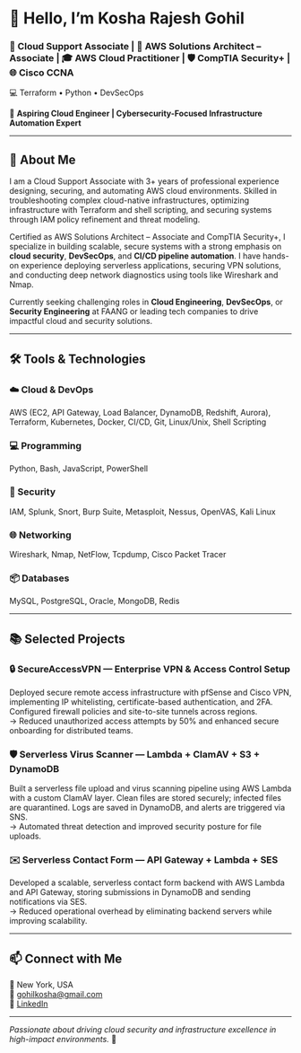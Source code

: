 # 👋 Hello, I’m **Kosha Rajesh Gohil**

### 🔐 Cloud Support Associate | 🚀 AWS Solutions Architect – Associate | 🎓 AWS Cloud Practitioner | 🛡️ CompTIA Security+ | 🌐 Cisco CCNA  
💻 Terraform • Python • DevSecOps

🎯 **Aspiring Cloud Engineer | Cybersecurity-Focused Infrastructure Automation Expert**

---

## 🧠 About Me

I am a Cloud Support Associate with 3+ years of professional experience designing, securing, and automating AWS cloud environments. Skilled in troubleshooting complex cloud-native infrastructures, optimizing infrastructure with Terraform and shell scripting, and securing systems through IAM policy refinement and threat modeling.

Certified as AWS Solutions Architect – Associate and CompTIA Security+, I specialize in building scalable, secure systems with a strong emphasis on **cloud security**, **DevSecOps**, and **CI/CD pipeline automation**. I have hands-on experience deploying serverless applications, securing VPN solutions, and conducting deep network diagnostics using tools like Wireshark and Nmap.

Currently seeking challenging roles in **Cloud Engineering**, **DevSecOps**, or **Security Engineering** at FAANG or leading tech companies to drive impactful cloud and security solutions.

---

## 🛠️ Tools & Technologies

### ☁️ Cloud & DevOps  
AWS (EC2, API Gateway, Load Balancer, DynamoDB, Redshift, Aurora), Terraform, Kubernetes, Docker, CI/CD, Git, Linux/Unix, Shell Scripting

### 💻 Programming  
Python, Bash, JavaScript, PowerShell

### 🔐 Security  
IAM, Splunk, Snort, Burp Suite, Metasploit, Nessus, OpenVAS, Kali Linux

### 🌐 Networking  
Wireshark, Nmap, NetFlow, Tcpdump, Cisco Packet Tracer

### 📦 Databases  
MySQL, PostgreSQL, Oracle, MongoDB, Redis

---

## 📚 Selected Projects

### 🔒 SecureAccessVPN — Enterprise VPN & Access Control Setup  
Deployed secure remote access infrastructure with pfSense and Cisco VPN, implementing IP whitelisting, certificate-based authentication, and 2FA. Configured firewall policies and site-to-site tunnels across regions.  
→ Reduced unauthorized access attempts by 50% and enhanced secure onboarding for distributed teams.

### 🛡️ Serverless Virus Scanner — Lambda + ClamAV + S3 + DynamoDB  
Built a serverless file upload and virus scanning pipeline using AWS Lambda with a custom ClamAV layer. Clean files are stored securely; infected files are quarantined. Logs are saved in DynamoDB, and alerts are triggered via SNS.  
→ Automated threat detection and improved security posture for file uploads.

### ✉️ Serverless Contact Form — API Gateway + Lambda + SES  
Developed a scalable, serverless contact form backend with AWS Lambda and API Gateway, storing submissions in DynamoDB and sending notifications via SES.  
→ Reduced operational overhead by eliminating backend servers while improving scalability.

---

## 📫 Connect with Me

📍 New York, USA  
📧 [gohilkosha@gmail.com](mailto:gohilkosha@gmail.com)  
🔗 [LinkedIn](https://www.linkedin.com/in/kosha-gohil)  

---

*Passionate about driving cloud security and infrastructure excellence in high-impact environments.* 🚀
